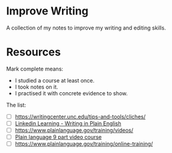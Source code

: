 # Improve Writing

A collection of my notes to improve my writing and editing skills.

# Resources

Mark complete means:

* I studied a course at least once.
* I took notes on it.
* I practised it with concrete evidence to show.

The list:

- [ ] https://writingcenter.unc.edu/tips-and-tools/cliches/
- [ ] [Linkedin Learning - Writing in Plain English](https://www.linkedin.com/learning/writing-in-plain-english/)
- [ ] https://www.plainlanguage.gov/training/videos/
- [ ] [Plain language 9 part video course](https://academy.govloop.com/watch/hDzHyqdB4T7K3fjbvuGk8B)
- [ ] https://www.plainlanguage.gov/training/online-training/
